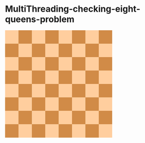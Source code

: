 # MultiThreading-checking-eight-queens-problem
![](/MultiThreading-checking-eight-queens-problem/screenshots/screenshot1.svg.webp)
